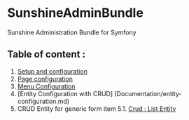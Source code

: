 # SunshineAdminBundle
Sunshine Administration Bundle for Symfony

## Table of content :

1. [Setup and configuration](Documentation/installation.md)
2. [Page configuration](Documentation/backoffice-page.md)
3. [Menu Configuration](Documentation/backoffice-menu.md)
4. [Entity Configuration with CRUD] (Documentation/entity-configuration.md)
5. CRUD Entity for generic form item
    5.1. [Crud : List Entity](listEntity.md)
